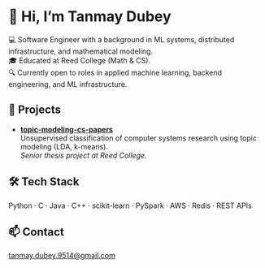 # 👋 Hi, I’m Tanmay Dubey

💻 Software Engineer with a background in ML systems, distributed infrastructure, and mathematical modeling.  
🎓 Educated at Reed College (Math & CS).  
🔍 Currently open to roles in applied machine learning, backend engineering, and ML infrastructure.  

## 🔧 Projects
- **[topic-modeling-cs-papers](https://github.com/tanmaydubey/topic-modeling-cs-papers)**  
  Unsupervised classification of computer systems research using topic modeling (LDA, k-means).  
  *Senior thesis project at Reed College.*

## 🛠️ Tech Stack
Python · C · Java · C++ · scikit-learn · PySpark · AWS · Redis · REST APIs

## 📫 Contact
tanmay.dubey.9514@gmail.com
